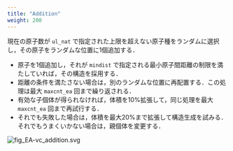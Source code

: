 ```yaml
---
title: "Addition"
weight: 200
---
```


現在の原子数が `ul_nat` で指定された上限を超えない原子種をランダムに選択し，その原子をランダムな位置に1個追加する．  
- 原子を1個追加し，それが `mindist` で指定される最小原子間距離の制限を満たしていれば，その構造を採用する．  
- 距離の条件を満たさない場合は，別のランダムな位置に再配置する．この処理は最大 `maxcnt_ea` 回まで繰り返される．  
- 有効な子個体が得られなければ，体積を10%拡張して，同じ処理を最大 `maxcnt_ea` 回まで再試行する．  
- それでも失敗した場合は，体積を最大20%まで拡張して構造生成を試みる．それでもうまくいかない場合は，親個体を変更する．

![fig_EA-vc_addition.svg](/images/EA-vc/EA-vc_addition.svg?width=20vw)


